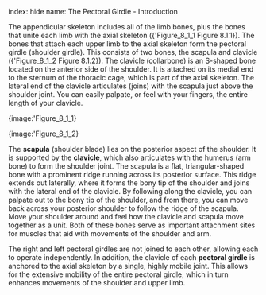 index: hide
name: The Pectoral Girdle - Introduction

The appendicular skeleton includes all of the limb bones, plus the bones that unite each limb with the axial skeleton ({'Figure_8_1_1 Figure 8.1.1}). The bones that attach each upper limb to the axial skeleton form the pectoral girdle (shoulder girdle). This consists of two bones, the scapula and clavicle ({'Figure_8_1_2 Figure 8.1.2}). The clavicle (collarbone) is an S-shaped bone located on the anterior side of the shoulder. It is attached on its medial end to the sternum of the thoracic cage, which is part of the axial skeleton. The lateral end of the clavicle articulates (joins) with the scapula just above the shoulder joint. You can easily palpate, or feel with your fingers, the entire length of your clavicle.


{image:'Figure_8_1_1}
        


{image:'Figure_8_1_2}
        

The  **scapula** (shoulder blade) lies on the posterior aspect of the shoulder. It is supported by the  **clavicle**, which also articulates with the humerus (arm bone) to form the shoulder joint. The scapula is a flat, triangular-shaped bone with a prominent ridge running across its posterior surface. This ridge extends out laterally, where it forms the bony tip of the shoulder and joins with the lateral end of the clavicle. By following along the clavicle, you can palpate out to the bony tip of the shoulder, and from there, you can move back across your posterior shoulder to follow the ridge of the scapula. Move your shoulder around and feel how the clavicle and scapula move together as a unit. Both of these bones serve as important attachment sites for muscles that aid with movements of the shoulder and arm.

The right and left pectoral girdles are not joined to each other, allowing each to operate independently. In addition, the clavicle of each  **pectoral girdle** is anchored to the axial skeleton by a single, highly mobile joint. This allows for the extensive mobility of the entire pectoral girdle, which in turn enhances movements of the shoulder and upper limb.
